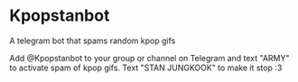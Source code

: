 # Kpopstanbot
A telegram bot that spams random kpop gifs

Add @Kpopstanbot to your group or channel on Telegram and text "ARMY" to activate spam of kpop gifs. 
Text "STAN JUNGKOOK" to make it stop :3
